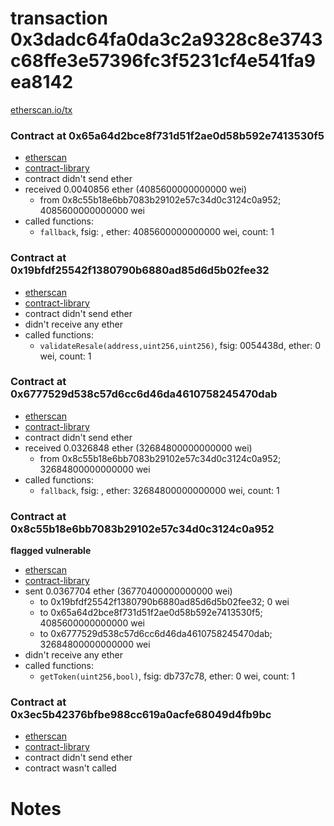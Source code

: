 # transaction 0x3dadc64fa0da3c2a9328c8e3743c68ffe3e57396fc3f5231cf4e541fa9ea8142

[etherscan.io/tx](https://etherscan.io/tx/0x3dadc64fa0da3c2a9328c8e3743c68ffe3e57396fc3f5231cf4e541fa9ea8142)


### Contract at 0x65a64d2bce8f731d51f2ae0d58b592e7413530f5

* [etherscan](https://etherscan.io/address/0x65a64d2bce8f731d51f2ae0d58b592e7413530f5)
* [contract-library](https://contract-library.com/contracts/Ethereum/65a64d2bce8f731d51f2ae0d58b592e7413530f5)
* contract didn't send ether
* received 0.0040856 ether (4085600000000000 wei)
    * from 0x8c55b18e6bb7083b29102e57c34d0c3124c0a952; 4085600000000000 wei
* called functions:
    * `fallback`, fsig: , ether: 4085600000000000 wei, count: 1


### Contract at 0x19bfdf25542f1380790b6880ad85d6d5b02fee32

* [etherscan](https://etherscan.io/address/0x19bfdf25542f1380790b6880ad85d6d5b02fee32)
* [contract-library](https://contract-library.com/contracts/Ethereum/19bfdf25542f1380790b6880ad85d6d5b02fee32)
* contract didn't send ether
* didn't receive any ether
* called functions:
    * `validateResale(address,uint256,uint256)`, fsig: 0054438d, ether: 0 wei, count: 1


### Contract at 0x6777529d538c57d6cc6d46da4610758245470dab

* [etherscan](https://etherscan.io/address/0x6777529d538c57d6cc6d46da4610758245470dab)
* [contract-library](https://contract-library.com/contracts/Ethereum/6777529d538c57d6cc6d46da4610758245470dab)
* contract didn't send ether
* received 0.0326848 ether (32684800000000000 wei)
    * from 0x8c55b18e6bb7083b29102e57c34d0c3124c0a952; 32684800000000000 wei
* called functions:
    * `fallback`, fsig: , ether: 32684800000000000 wei, count: 1


### Contract at 0x8c55b18e6bb7083b29102e57c34d0c3124c0a952

**flagged vulnerable**

* [etherscan](https://etherscan.io/address/0x8c55b18e6bb7083b29102e57c34d0c3124c0a952)
* [contract-library](https://contract-library.com/contracts/Ethereum/8c55b18e6bb7083b29102e57c34d0c3124c0a952)
* sent 0.0367704 ether (36770400000000000 wei)
    * to 0x19bfdf25542f1380790b6880ad85d6d5b02fee32; 0 wei
    * to 0x65a64d2bce8f731d51f2ae0d58b592e7413530f5; 4085600000000000 wei
    * to 0x6777529d538c57d6cc6d46da4610758245470dab; 32684800000000000 wei
* didn't receive any ether
* called functions:
    * `getToken(uint256,bool)`, fsig: db737c78, ether: 0 wei, count: 1


### Contract at 0x3ec5b42376bfbe988cc619a0acfe68049d4fb9bc

* [etherscan](https://etherscan.io/address/0x3ec5b42376bfbe988cc619a0acfe68049d4fb9bc)
* [contract-library](https://contract-library.com/contracts/Ethereum/3ec5b42376bfbe988cc619a0acfe68049d4fb9bc)
* contract didn't send ether
* contract wasn't called

# Notes

